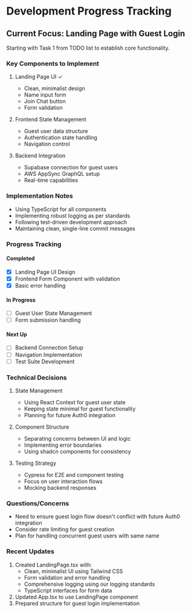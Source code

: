 # Development Progress Tracking

## Current Focus: Landing Page with Guest Login
Starting with Task 1 from TODO list to establish core functionality.

### Key Components to Implement
1. Landing Page UI ✓
   - Clean, minimalist design
   - Name input form
   - Join Chat button
   - Form validation

2. Frontend State Management
   - Guest user data structure
   - Authentication state handling
   - Navigation control

3. Backend Integration
   - Supabase connection for guest users
   - AWS AppSync GraphQL setup
   - Real-time capabilities

### Implementation Notes
- Using TypeScript for all components
- Implementing robust logging as per standards
- Following test-driven development approach
- Maintaining clean, single-line commit messages

### Progress Tracking
#### Completed
- [x] Landing Page UI Design
- [x] Frontend Form Component with validation
- [x] Basic error handling

#### In Progress
- [ ] Guest User State Management
- [ ] Form submission handling

#### Next Up
- [ ] Backend Connection Setup
- [ ] Navigation Implementation
- [ ] Test Suite Development

### Technical Decisions
1. State Management
   - Using React Context for guest user state
   - Keeping state minimal for guest functionality
   - Planning for future Auth0 integration

2. Component Structure
   - Separating concerns between UI and logic
   - Implementing error boundaries
   - Using shadcn components for consistency

3. Testing Strategy
   - Cypress for E2E and component testing
   - Focus on user interaction flows
   - Mocking backend responses

### Questions/Concerns
- Need to ensure guest login flow doesn't conflict with future Auth0 integration
- Consider rate limiting for guest creation
- Plan for handling concurrent guest users with same name

### Recent Updates
1. Created LandingPage.tsx with:
   - Clean, minimalist UI using Tailwind CSS
   - Form validation and error handling
   - Comprehensive logging using our logging standards
   - TypeScript interfaces for form data
2. Updated App.tsx to use LandingPage component
3. Prepared structure for guest login implementation 